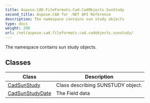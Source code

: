 ```yaml
---
title: Aspose.CAD.FileFormats.Cad.CadObjects.SunStudy
second_title: Aspose.CAD for .NET API Reference
description: The namespace contains sun study objects
type: docs
weight: 290
url: /net/aspose.cad.fileformats.cad.cadobjects.sunstudy/
---
```

The namespace contains sun study objects.

## Classes

| Class | Description |
| --- | --- |
| [CadSunStudy](./cadsunstudy/) | Class describing SUNSTUDY object. |
| [CadSunStudyDate](./cadsunstudydate/) | The Field data |


